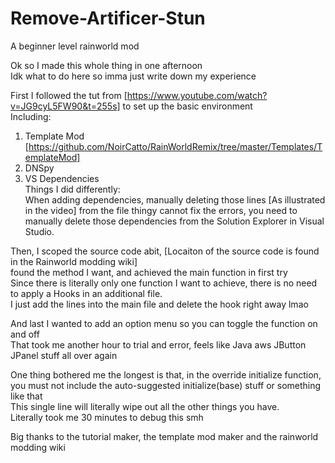 # Remove-Artificer-Stun
A beginner level rainworld mod

Ok so I made this whole thing in one afternoon\
Idk what to do here so imma just write down my experience

First I followed the tut from [https://www.youtube.com/watch?v=JG9cyL5FW90&t=255s] to set up the basic environment\
Including:
1. Template Mod [https://github.com/NoirCatto/RainWorldRemix/tree/master/Templates/TemplateMod]
2. DNSpy
3. VS Dependencies\
Things I did differently:\
When adding dependencies, manually deleting those lines [As illustrated in the video] from the file thingy cannot fix the errors, you need to manually delete those dependencies from the Solution Explorer in Visual Studio.

Then, I scoped the source code abit, [Locaiton of the source code is found in the Rainworld modding wiki]\
found the method I want, and achieved the main function in first try\
Since there is literally only one function I want to achieve, there is no need to apply a Hooks in an additional file.\
I just add the lines into the main file and delete the hook right away lmao

And last I wanted to add an option menu so you can toggle the function on and off\
That took me another hour to trial and error, feels like Java aws JButton JPanel stuff all over again

One thing bothered me the longest is that, in the override initialize function, you must not include the auto-suggested initialize(base) stuff or something like that\
This single line will literally wipe out all the other things you have.\
Literally took me 30 minutes to debug this smh

Big thanks to the tutorial maker, the template mod maker and the rainworld modding wiki
